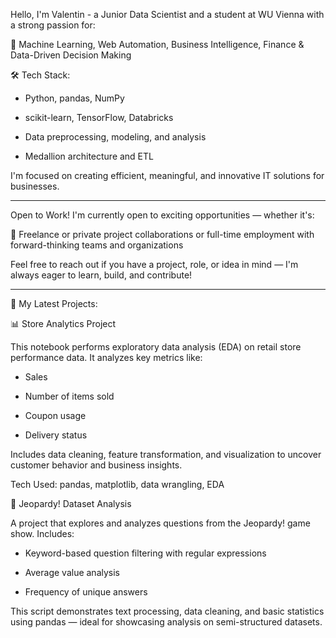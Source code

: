 Hello, I'm Valentin - a Junior Data Scientist and a student at WU Vienna with a strong passion for:

🤖 Machine Learning, Web Automation, Business Intelligence, Finance & Data-Driven Decision Making

🛠️ Tech Stack:

- Python, pandas, NumPy

- scikit-learn, TensorFlow, Databricks

- Data preprocessing, modeling, and analysis

- Medallion architecture and ETL

I'm focused on creating efficient, meaningful, and innovative IT solutions for businesses.
********
Open to Work! I'm currently open to exciting opportunities — whether it's:

🚀 Freelance or private project collaborations or full-time employment with forward-thinking teams and organizations

Feel free to reach out if you have a project, role, or idea in mind — I'm always eager to learn, build, and contribute!
********

📂 My Latest Projects:

📊 Store Analytics Project

This notebook performs exploratory data analysis (EDA) on retail store performance data. It analyzes key metrics like:

- Sales

- Number of items sold

- Coupon usage

- Delivery status

Includes data cleaning, feature transformation, and visualization to uncover customer behavior and business insights.

Tech Used: pandas, matplotlib, data wrangling, EDA



🎯 Jeopardy! Dataset Analysis

A project that explores and analyzes questions from the Jeopardy! game show. Includes:

- Keyword-based question filtering with regular expressions

- Average value analysis

- Frequency of unique answers

This script demonstrates text processing, data cleaning, and basic statistics using pandas — ideal for showcasing analysis on semi-structured datasets.

